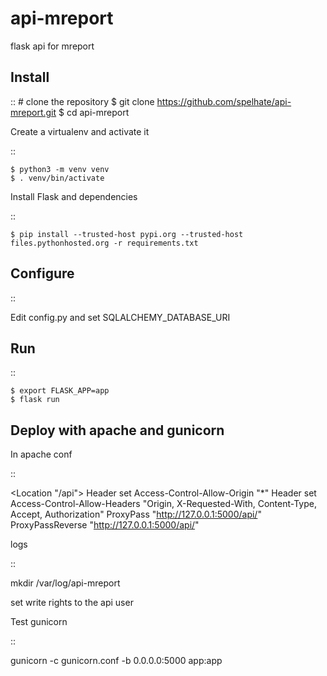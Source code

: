 # api-mreport
flask api for mreport

Install
---------
::
    # clone the repository
    $ git clone https://github.com/spelhate/api-mreport.git
    $ cd api-mreport


Create a virtualenv and activate it

::

    $ python3 -m venv venv
    $ . venv/bin/activate


Install Flask and dependencies

::

    $ pip install --trusted-host pypi.org --trusted-host files.pythonhosted.org -r requirements.txt



Configure
---------

::

Edit config.py and set SQLALCHEMY_DATABASE_URI



Run
---

::

    $ export FLASK_APP=app
    $ flask run


Deploy with apache and gunicorn
--------------------------------

In apache conf

::

<Location "/api">
	 Header set Access-Control-Allow-Origin "*"
  	 Header set Access-Control-Allow-Headers "Origin, X-Requested-With, Content-Type, Accept, Authorization"
     ProxyPass "http://127.0.0.1:5000/api/"
  	 ProxyPassReverse "http://127.0.0.1:5000/api/"
</Location>

logs

::

mkdir /var/log/api-mreport

set write rights to the api user

Test gunicorn

::

gunicorn -c gunicorn.conf -b 0.0.0.0:5000 app:app

